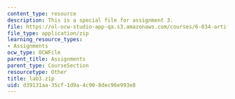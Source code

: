 ```yaml
---
content_type: resource
description: This is a special file for assignment 3.
file: https://ol-ocw-studio-app-qa.s3.amazonaws.com/courses/6-034-artificial-intelligence-fall-2010/d39131aa35cf1d9a4c908dec96e993e8_lab3.zip
file_type: application/zip
learning_resource_types:
- Assignments
ocw_type: OCWFile
parent_title: Assignments
parent_type: CourseSection
resourcetype: Other
title: lab3.zip
uid: d39131aa-35cf-1d9a-4c90-8dec96e993e8
---
```

